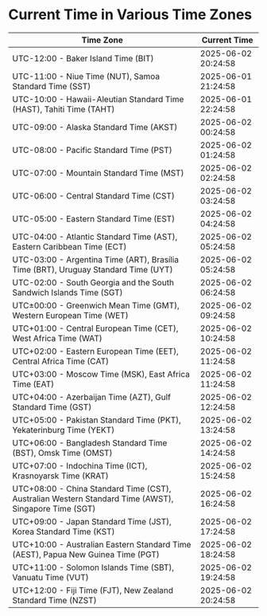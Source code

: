 # Current Time in Various Time Zones

| Time Zone | Current Time |
|-----------|--------------|
| UTC-12:00 - Baker Island Time (BIT) | 2025-06-02 20:24:58 |
| UTC-11:00 - Niue Time (NUT), Samoa Standard Time (SST) | 2025-06-01 21:24:58 |
| UTC-10:00 - Hawaii-Aleutian Standard Time (HAST), Tahiti Time (TAHT) | 2025-06-01 22:24:58 |
| UTC-09:00 - Alaska Standard Time (AKST) | 2025-06-02 00:24:58 |
| UTC-08:00 - Pacific Standard Time (PST) | 2025-06-02 01:24:58 |
| UTC-07:00 - Mountain Standard Time (MST) | 2025-06-02 02:24:58 |
| UTC-06:00 - Central Standard Time (CST) | 2025-06-02 03:24:58 |
| UTC-05:00 - Eastern Standard Time (EST) | 2025-06-02 04:24:58 |
| UTC-04:00 - Atlantic Standard Time (AST), Eastern Caribbean Time (ECT) | 2025-06-02 05:24:58 |
| UTC-03:00 - Argentina Time (ART), Brasília Time (BRT), Uruguay Standard Time (UYT) | 2025-06-02 05:24:58 |
| UTC-02:00 - South Georgia and the South Sandwich Islands Time (SGT) | 2025-06-02 06:24:58 |
| UTC±00:00 - Greenwich Mean Time (GMT), Western European Time (WET) | 2025-06-02 09:24:58 |
| UTC+01:00 - Central European Time (CET), West Africa Time (WAT) | 2025-06-02 10:24:58 |
| UTC+02:00 - Eastern European Time (EET), Central Africa Time (CAT) | 2025-06-02 11:24:58 |
| UTC+03:00 - Moscow Time (MSK), East Africa Time (EAT) | 2025-06-02 11:24:58 |
| UTC+04:00 - Azerbaijan Time (AZT), Gulf Standard Time (GST) | 2025-06-02 12:24:58 |
| UTC+05:00 - Pakistan Standard Time (PKT), Yekaterinburg Time (YEKT) | 2025-06-02 13:24:58 |
| UTC+06:00 - Bangladesh Standard Time (BST), Omsk Time (OMST) | 2025-06-02 14:24:58 |
| UTC+07:00 - Indochina Time (ICT), Krasnoyarsk Time (KRAT) | 2025-06-02 15:24:58 |
| UTC+08:00 - China Standard Time (CST), Australian Western Standard Time (AWST), Singapore Time (SGT) | 2025-06-02 16:24:58 |
| UTC+09:00 - Japan Standard Time (JST), Korea Standard Time (KST) | 2025-06-02 17:24:58 |
| UTC+10:00 - Australian Eastern Standard Time (AEST), Papua New Guinea Time (PGT) | 2025-06-02 18:24:58 |
| UTC+11:00 - Solomon Islands Time (SBT), Vanuatu Time (VUT) | 2025-06-02 19:24:58 |
| UTC+12:00 - Fiji Time (FJT), New Zealand Standard Time (NZST) | 2025-06-02 20:24:58 |
